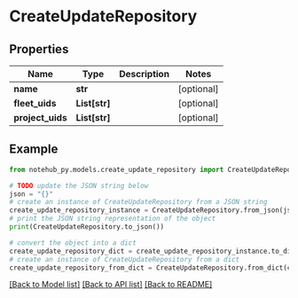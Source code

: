 # CreateUpdateRepository


## Properties

Name | Type | Description | Notes
------------ | ------------- | ------------- | -------------
**name** | **str** |  | [optional] 
**fleet_uids** | **List[str]** |  | [optional] 
**project_uids** | **List[str]** |  | [optional] 

## Example

```python
from notehub_py.models.create_update_repository import CreateUpdateRepository

# TODO update the JSON string below
json = "{}"
# create an instance of CreateUpdateRepository from a JSON string
create_update_repository_instance = CreateUpdateRepository.from_json(json)
# print the JSON string representation of the object
print(CreateUpdateRepository.to_json())

# convert the object into a dict
create_update_repository_dict = create_update_repository_instance.to_dict()
# create an instance of CreateUpdateRepository from a dict
create_update_repository_from_dict = CreateUpdateRepository.from_dict(create_update_repository_dict)
```
[[Back to Model list]](../README.md#documentation-for-models) [[Back to API list]](../README.md#documentation-for-api-endpoints) [[Back to README]](../README.md)


